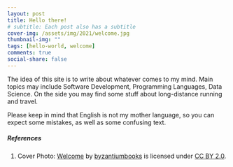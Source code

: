 ```yaml
---
layout: post
title: Hello there!
# subtitle: Each post also has a subtitle
cover-img: /assets/img/2021/welcome.jpg
thumbnail-img: ""
tags: [hello-world, welcome]
comments: true
social-share: false
---
```


The idea of this site is to write about whatever comes to my mind. Main topics may include Software Development, Programming Languages, Data Science. On the side you may find some stuff about long-distance running and travel.

Please keep in mind that English is not my mother language, so you can expect some mistakes, as well as some confusing text.

##### References

1. Cover Photo: [Welcome](https://www.flickr.com/photos/10688882@N00/16224962536) by [byzantiumbooks](https://www.flickr.com/photos/10688882@N00) is licensed under [CC BY 2.0](https://creativecommons.org/licenses/by/2.0/?ref=ccsearch&atype=rich).
